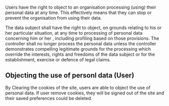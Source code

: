 Users have the right to object to an organisation processing (using) their personal data at any time. This effectively means that they can stop or prevent the organisation from using their data.

The data subject shall have the right to object, on grounds relating to his or her particular situation, at any time to processing of personal data concerning him or her , including profiling based on those provisions. The controller shall no longer process the personal data unless the controller demonstrates compelling legitimate grounds for the processing which override the interests, rights and freedoms of the data subject or for the establishment, exercise or defence of legal claims.

## Objecting the use of personl data (User)
By Clearing the cookies of the site, users are able to object the use of personal data. If user remove cookies, they will be signed out of the site and their saved preferences could be deleted.
